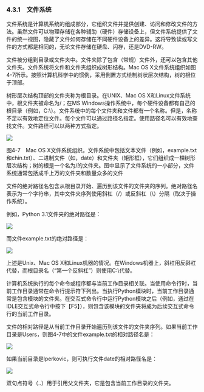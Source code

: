    

### 4.3.1　文件系统

文件系统是计算机系统的组成部分，它组织文件并提供创建、访问和修改文件的方法。虽然文件可以物理存储在各种辅助（硬件）存储设备上，但文件系统提供了文件的统一视图，隐藏了文件如何存储在不同硬件设备上的差异。这将导致读或写文件的方式都是相同的，无论文件存储在硬盘、闪存，还是DVD-RW。

文件被分组到目录或文件夹中。文件夹除了包含（常规）文件外，还可以包含其他文件夹。文件系统将文件和文件夹组织成树形结构。Mac OS X文件系统组织如图4-7所示。按照计算机科学中的惯例，采用倒置方式绘制树状层次结构，树的根位于顶部。

树形层次结构顶部的文件夹称为根目录。在UNIX、Mac OS X和Linux文件系统中，根文件夹被命名为/；在MS Windows操作系统中，每个硬件设备都有自己的根目录（例如，C:\）。文件系统中的每个文件夹和文件都有一个名称。但是，名称不足以有效地定位文件。每个文件可以通过路径名指定。使用路径名可以有效地查找文件。文件路径可以以两种方式指定。

![](0-Assets/Epubook/程序员编程语言经典合集（计算机科学丛书5册套装），javapython编程语言含经典教材龙书《编译原理》%20(Bruce%20Eckel%20%20Alfred%20V.%20Aho%20%20Monica%20S.%20Lam%20etc.)%20(Z-Library)/images/image08271.jpeg)

图4-7　Mac OS X文件系统组织。文件系统中包括文本文件（例如，example.txt和chin.txt）、二进制文件（如，date）和文件夹（矩形框），它们组织成一棵树形层次结构；树的根是一个名为/的文件夹。图中显示了文件系统的一小部分，文件系统通常包括成千上万的文件夹和数量众多的文件

文件的绝对路径名包含从根目录开始、遍历到该文件的文件夹的序列。绝对路径名表示为一个字符串，其中文件夹序列使用斜杠（/）或反斜杠（\）分隔（取决于操作系统）。

例如，Python 3.1文件夹的绝对路径是：

![](0-Assets/Epubook/程序员编程语言经典合集（计算机科学丛书5册套装），javapython编程语言含经典教材龙书《编译原理》%20(Bruce%20Eckel%20%20Alfred%20V.%20Aho%20%20Monica%20S.%20Lam%20etc.)%20(Z-Library)/images/image08272.jpeg)

而文件example.txt的绝对路径是：

![](0-Assets/Epubook/程序员编程语言经典合集（计算机科学丛书5册套装），javapython编程语言含经典教材龙书《编译原理》%20(Bruce%20Eckel%20%20Alfred%20V.%20Aho%20%20Monica%20S.%20Lam%20etc.)%20(Z-Library)/images/image08273.jpeg)

上述是Unix、Mac OS X和Linux机器的情况。在Windows机器上，斜杠用反斜杠代替，而根目录名（“第一个反斜杠”）则使用C:\代替。

计算机系统执行的每个命令或程序都与当前工作目录相关联。当使用命令行时，当前工作目录通常在命令行提示符下列出。当执行Python模块时，当前工作目录通常是包含模块的文件夹。在交互式命令行中运行Python模块之后（例如，通过在IDLE交互式命令行中按下【F5】），则包含该模块的文件夹将成为后续交互式命令行的当前工作目录。

文件的相对路径是从当前工作目录开始遍历到该文件的文件夹序列。如果当前工作目录是Users，则图4-7中的文件example.txt的相对路径名是：

![](0-Assets/Epubook/程序员编程语言经典合集（计算机科学丛书5册套装），javapython编程语言含经典教材龙书《编译原理》%20(Bruce%20Eckel%20%20Alfred%20V.%20Aho%20%20Monica%20S.%20Lam%20etc.)%20(Z-Library)/images/image08274.jpeg)

如果当前目录是lperkovic，则可执行文件date的相对路径名是：

![](0-Assets/Epubook/程序员编程语言经典合集（计算机科学丛书5册套装），javapython编程语言含经典教材龙书《编译原理》%20(Bruce%20Eckel%20%20Alfred%20V.%20Aho%20%20Monica%20S.%20Lam%20etc.)%20(Z-Library)/images/image08275.jpeg)

双句点符号（..）用于引用父文件夹，它是包含当前工作目录的文件夹。